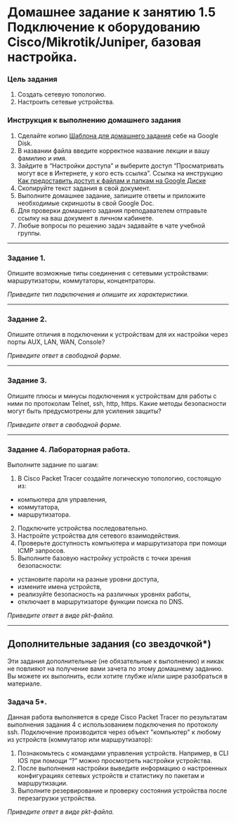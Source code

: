 # Домашнее задание к занятию 1.5 Подключение к оборудованию Cisco/Mikrotik/Juniper, базовая настройка. 

### Цель задания

1. Создать сетевую топологию.
2. Настроить сетевые устройства.

### Инструкция к выполнению домашнего задания

1. Сделайте копию [Шаблона для домашнего задания](https://docs.google.com/document/d/1youKpKm_JrC0UzDyUslIZW2E2bIv5OVlm_TQDvH5Pvs/edit) себе на Google Disk.
2. В названии файла введите корректное название лекции и вашу фамилию и имя.
3. Зайдите в “Настройки доступа” и выберите доступ “Просматривать могут все в Интернете, у кого есть ссылка”.
 Ссылка на инструкцию [Как предоставить доступ к файлам и папкам на Google Диске](https://support.google.com/docs/answer/2494822?hl=ru&co=GENIE.Platform%3DDesktop)
5. Скопируйте текст задания в свой документ.
6. Выполните домашнее задание, запишите ответы и приложите необходимые скриншоты в свой Google Doc.
7. Для проверки домашнего задания преподавателем отправьте ссылку на ваш документ в личном кабинете.
8. Любые вопросы по решению задач задавайте в чате учебной группы.

---

### Задание 1. 

Опишите возможные типы соединения с сетевыми устройствами: маршрутизаторы, коммутаторы, концентраторы. 

*Приведите тип подключения и опишите их характеристики.*

---

### Задание 2.

Опишите отличия в подключении  к устройствам для их настройки через порты AUX, LAN, WAN, Console? 

*Приведите ответ в свободной форме.*

---

### Задание 3.

Опишите плюсы и минусы подключения к устройствам для работы с ними по протоколам Telnet, ssh, http, https.
Какие методы безопасности могут быть предусмотрены для усиления защиты?  

*Приведите ответ в свободной форме.*

---

### Задание 4. Лабораторная работа.

Выполните задание по шагам:

1. В Cisco Packet Tracer cоздайте логическую топологию, состоящую из:
- компьютера для управления,
- коммутатора,
- маршрутизатора.
2. Подключите устройства последовательно.
3. Настройте устройства для сетевого взаимодействия.
4. Проверьте доступность компьютера и маршрутизатора при помощи ICMP запросов. 
5. Выполните базовую настройку устройств с точки зрения безопасности:
- установите пароли на разные уровни доступа, 
- измените имена устройств, 
- реализуйте безопасность на различных уровнях работы, 
- oтключает в маршрутизаторе функции поиска по DNS.

*Приведите ответ в виде pkt-файла.*

---

## Дополнительные задания (со звездочкой*)
Эти задания дополнительные (не обязательные к выполнению) и никак не повлияют на получение вами зачета по этому домашнему заданию. Вы можете их выполнить, если хотите глубже и/или шире разобраться в материале.

### Задача 5*.

Данная работа выполняется в среде Cisco Packet Tracer по результатам выполнения задания 4 с использованием подключения по протоколу ssh. Подключение производится через объект "компьютер" к любому из устройств (коммутатор или маршрутизатор):

1. Познакомьтесь с командами управления устройств. Например, в CLI IOS при помощи “?” можно просмотреть настройки устройства.
2. После выполнения настройки выведите информацию о настроенных конфигурациях сетевых устройств и статистику по пакетам и маршрутизации. 
3. Выполните резервирование и проверку состояния устройства после перезагрузки устройства.


*Приведите ответ в виде pkt-файла.*
